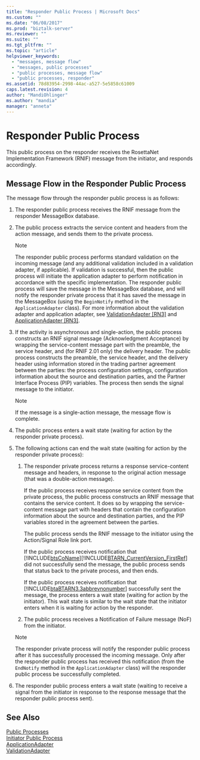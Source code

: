 ```yaml
---
title: "Responder Public Process | Microsoft Docs"
ms.custom: ""
ms.date: "06/08/2017"
ms.prod: "biztalk-server"
ms.reviewer: ""
ms.suite: ""
ms.tgt_pltfrm: ""
ms.topic: "article"
helpviewer_keywords: 
  - "messages, message flow"
  - "messages, public processes"
  - "public processes, message flow"
  - "public processes, responder"
ms.assetid: 78d83954-2998-44ac-a527-5e5858c61009
caps.latest.revision: 4
author: "MandiOhlinger"
ms.author: "mandia"
manager: "anneta"
---
```

# Responder Public Process
This public process on the responder receives the RosettaNet Implementation Framework (RNIF) message from the initiator, and responds accordingly.  
  
## Message Flow in the Responder Public Process  
 The message flow through the responder public process is as follows:  
  
1.  The responder public process receives the RNIF message from the responder MessageBox database.  
  
2.  The public process extracts the service content and headers from the action message, and sends them to the private process.  
  
    > [!NOTE]
    >  The responder public process performs standard validation on the incoming message (and any additional validation included in a validation adapter, if applicable). If validation is successful, then the public process will initiate the application adapter to perform notification in accordance with the specific implementation. The responder public process will save the message in the MessageBox database, and will notify the responder private process that it has saved the message in the MessageBox (using the `BeginNotify` method in the `ApplicationAdapter` class). For more information about the validation adapter and application adapter, see [ValidationAdapter &#91;RN3&#93;](../../adapters-and-accelerators/accelerator-rosettanet/validationadapter.md) and [ApplicationAdapter &#91;RN3&#93;](../../adapters-and-accelerators/accelerator-rosettanet/applicationadapter.md).  
  
3.  If the activity is asynchronous and single-action, the public process constructs an RNIF signal message (Acknowledgment Acceptance) by wrapping the service-content message part with the preamble, the service header, and (for RNIF 2.01 only) the delivery header. The public process constructs the preamble, the service header, and the delivery header using information stored in the trading partner agreement between the parties: the process configuration settings, configuration information about the source and destination parties, and the Partner Interface Process (PIP) variables. The process then sends the signal message to the initiator.  
  
    > [!NOTE]
    >  If the message is a single-action message, the message flow is complete.  
  
4.  The public process enters a wait state (waiting for action by the responder private process).  
  
5.  The following actions can end the wait state (waiting for action by the responder private process):  
  
    1.  The responder private process returns a response service-content message and headers, in response to the original action message (that was a double-action message).  
  
         If the public process receives response service content from the private process, the public process constructs an RNIF message that contains the service content. It does so by wrapping the service-content message part with headers that contain the configuration information about the source and destination parties, and the PIP variables stored in the agreement between the parties.  
  
         The public process sends the RNIF message to the initiator using the Action/Signal Role link port.  
  
         If the public process receives notification that [!INCLUDE[btsCoName](../../includes/btsconame-md.md)][!INCLUDE[BTARN_CurrentVersion_FirstRef](../../includes/btarn-currentversion-firstref-md.md)] did not successfully send the message, the public process sends that status back to the private process, and then ends.  
  
         If the public process receives notification that [!INCLUDE[btaBTARN3.3abbrevnonumber](../../includes/btabtarn3-3abbrevnonumber-md.md)] successfully sent the message, the process enters a wait state (waiting for action by the initiator). This wait state is similar to the wait state that the initiator enters when it is waiting for action by the responder.  
  
    2.  The public process receives a Notification of Failure message (NoF) from the initiator.  
  
    > [!NOTE]
    >  The responder private process will notify the responder public process after it has successfully processed the incoming message. Only after the responder public process has received this notification (from the `EndNotify` method in the `ApplicationAdapter` class) will the responder public process be successfully completed.  
  
6.  The responder public process enters a wait state (waiting to receive a signal from the initiator in response to the response message that the responder public process sent).  
  
## See Also  
 [Public Processes](../../adapters-and-accelerators/accelerator-rosettanet/public-processes.md)   
 [Initiator Public Process](../../adapters-and-accelerators/accelerator-rosettanet/initiator-public-process.md)   
 [ApplicationAdapter](../../adapters-and-accelerators/accelerator-rosettanet/applicationadapter.md)   
 [ValidationAdapter](../../adapters-and-accelerators/accelerator-rosettanet/validationadapter.md)